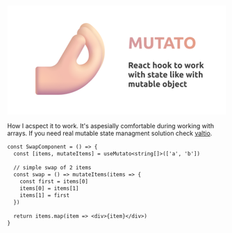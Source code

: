 ![](assets/mutato-github.png)

How I acspect it to work. It's aspesially comfortable during working with arrays. If you need real mutable state managment solution check [valtio](https://github.com/pmndrs/valtio).

```tsx
const SwapComponent = () => {
  const [items, mutateItems] = useMutato<string[]>(['a', 'b'])

  // simple swap of 2 items
  const swap = () => mutateItems(items => {
    const first = items[0]
    items[0] = items[1]
    items[1] = first
  })

  return items.map(item => <div>{item}</div>)
}
```
